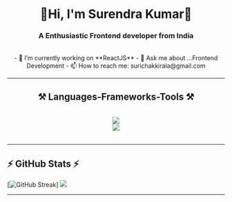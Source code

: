 <h1 align='center'>
  👋Hi, I'm Surendra Kumar👋
</h1>
<h3 align="center">A Enthusiastic Frontend developer from India</h3>

<br/>

<div align="center">
- 🔭 I’m currently working on **ReactJS**
- 💬 Ask me about ...Frontend Development
- 📫 How to reach me: surichakkirala@gmail.com
</div>
 <hr/>
 
<h2 align="center">⚒️ Languages-Frameworks-Tools ⚒️</h2>
<br/>
<div align="center">
    <img src="https://skillicons.dev/icons?i=javascript,html,css,react,redux,mui,nextjs,styledcomponents,vscode,github,tailwind,git" />
    <br>
    <img src="https://skillicons.dev/icons?i=firebase,mongodb,c,mysql" />
</div>

<br/>
<hr/>

## **⚡ GitHub Stats ⚡**
[![GitHub Streak](https://github-readme-streak-stats.herokuapp.com?user=surichakkirala&theme=highcontrast&include_all_commits=false&count_private=true&layout=compact)]
 ![](https://github-readme-stats.vercel.app/api/top-langs/?username=surichakkirala&theme=highcontrast&include_all_commits=false&count_private=true&layout=compact)
<br/>

<hr/>

<br/>
